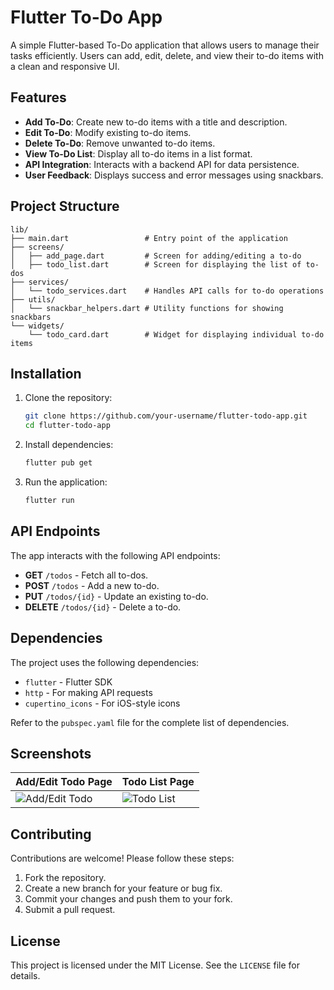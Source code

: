 # Flutter To-Do App

A simple Flutter-based To-Do application that allows users to manage their tasks efficiently. Users can add, edit, delete, and view their to-do items with a clean and responsive UI.

## Features

- **Add To-Do**: Create new to-do items with a title and description.
- **Edit To-Do**: Modify existing to-do items.
- **Delete To-Do**: Remove unwanted to-do items.
- **View To-Do List**: Display all to-do items in a list format.
- **API Integration**: Interacts with a backend API for data persistence.
- **User Feedback**: Displays success and error messages using snackbars.

## Project Structure

```
lib/
├── main.dart                 # Entry point of the application
├── screens/
│   ├── add_page.dart         # Screen for adding/editing a to-do
│   ├── todo_list.dart        # Screen for displaying the list of to-dos
├── services/
│   └── todo_services.dart    # Handles API calls for to-do operations
├── utils/
│   └── snackbar_helpers.dart # Utility functions for showing snackbars
└── widgets/
    └── todo_card.dart        # Widget for displaying individual to-do items
```

## Installation

1. Clone the repository:
   ```bash
   git clone https://github.com/your-username/flutter-todo-app.git
   cd flutter-todo-app
   ```
2. Install dependencies:
   ```bash
   flutter pub get
   ```
3. Run the application:
   ```bash
   flutter run
   ```

## API Endpoints

The app interacts with the following API endpoints:

- **GET** `/todos` - Fetch all to-dos.
- **POST** `/todos` - Add a new to-do.
- **PUT** `/todos/{id}` - Update an existing to-do.
- **DELETE** `/todos/{id}` - Delete a to-do.

## Dependencies

The project uses the following dependencies:

- `flutter` - Flutter SDK
- `http` - For making API requests
- `cupertino_icons` - For iOS-style icons

Refer to the `pubspec.yaml` file for the complete list of dependencies.

## Screenshots

| Add/Edit Todo Page | Todo List Page |
|--------------------|---------------|
| ![Add/Edit Todo](path/to/add_edit_screenshot.png) | ![Todo List](path/to/todo_list_screenshot.png) |

## Contributing

Contributions are welcome! Please follow these steps:

1. Fork the repository.
2. Create a new branch for your feature or bug fix.
3. Commit your changes and push them to your fork.
4. Submit a pull request.

## License

This project is licensed under the MIT License. See the `LICENSE` file for details.

